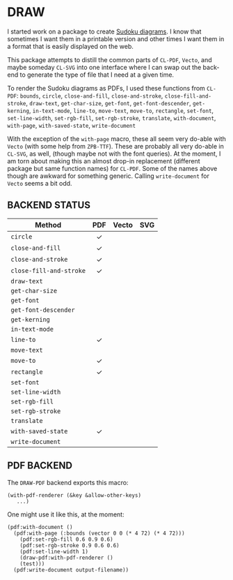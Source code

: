 DRAW
====

I started work on a package to create [Sudoku diagrams](https://github.com/nklein/sudoku-diagrams).
I know that sometimes I want them in a printable version and other times I want them
in a format that is easily displayed on the web.

This package attempts to distill the common parts of `CL-PDF`, `Vecto`, and maybe someday `CL-SVG`
into one interface where I can swap out the back-end to generate the type of file that I need
at a given time.

To render the Sudoku diagrams as PDFs, I used these functions from `CL-PDF`:
`bounds`, `circle`, `close-and-fill`,
`close-and-stroke`, `close-fill-and-stroke`, `draw-text`,
`get-char-size`, `get-font`, `get-font-descender`,
`get-kerning`, `in-text-mode`, `line-to`,
`move-text`, `move-to`, `rectangle`,
`set-font`, `set-line-width`, `set-rgb-fill`,
`set-rgb-stroke`, `translate`, `with-document`,
`with-page`, `with-saved-state`, `write-document`

With the exception of the `with-page` macro, these all seem very do-able
with `Vecto` (with some help from `ZPB-TTF`).
These are probably all very do-able in `CL-SVG`, as well, (though maybe not
with the font queries).
At the moment, I am torn about making this an almost drop-in replacement
(different package but same function names) for `CL-PDF`.
Some of the names above though are awkward for something generic.
Calling `write-document` for `Vecto` seems a bit odd.

BACKEND STATUS
--------------

| Method                  | PDF   | Vecto | SVG   |
|-------------------------| :---: | :---: | :---: |
| `circle`                | ✓     |       |       |
| `close-and-fill`        | ✓     |       |       |
| `close-and-stroke`      | ✓     |       |       |
| `close-fill-and-stroke` | ✓     |       |       |
| `draw-text`             |       |       |       |
| `get-char-size`         |       |       |       |
| `get-font`              |       |       |       |
| `get-font-descender`    |       |       |       |
| `get-kerning`           |       |       |       |
| `in-text-mode`          |       |       |       |
| `line-to`               | ✓     |       |       |
| `move-text`             |       |       |       |
| `move-to`               | ✓     |       |       |
| `rectangle`             | ✓     |       |       |
| `set-font`              |       |       |       |
| `set-line-width`        |       |       |       |
| `set-rgb-fill`          |       |       |       |
| `set-rgb-stroke`        |       |       |       |
| `translate`             |       |       |       |
| `with-saved-state`      | ✓     |       |       |
| `write-document`        |       |       |       |


PDF BACKEND
-----------

The `DRAW-PDF` backend exports this macro:

    (with-pdf-renderer (&key &allow-other-keys)
       ...)

One might use it like this, at the moment:

    (pdf:with-document ()
      (pdf:with-page (:bounds (vector 0 0 (* 4 72) (* 4 72)))
        (pdf:set-rgb-fill 0.6 0.9 0.6)
        (pdf:set-rgb-stroke 0.9 0.6 0.6)
        (pdf:set-line-width 1)
        (draw-pdf:with-pdf-renderer ()
        (test)))
      (pdf:write-document output-filename))
